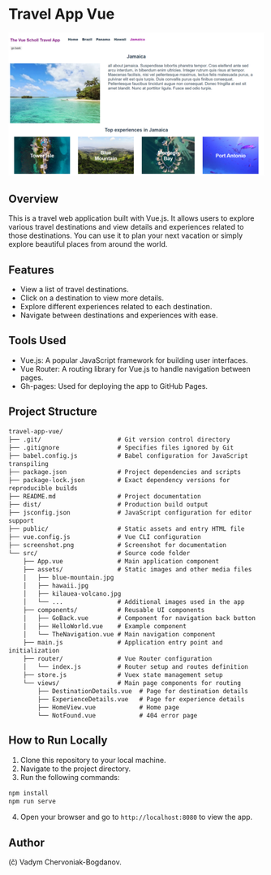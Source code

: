 # Travel App Vue

[![Travel App Vue Screenshot](https://github.com/1abcdesign/travel-app-vue/blob/main/screenshot.png)](https://1abcdesign.github.io/travel-app-vue/)

## Overview

This is a travel web application built with Vue.js. It allows users to explore various travel destinations and view details and experiences related to those destinations. You can use it to plan your next vacation or simply explore beautiful places from around the world.

## Features

- View a list of travel destinations.
- Click on a destination to view more details.
- Explore different experiences related to each destination.
- Navigate between destinations and experiences with ease.

## Tools Used

- Vue.js: A popular JavaScript framework for building user interfaces.
- Vue Router: A routing library for Vue.js to handle navigation between pages.
- Gh-pages: Used for deploying the app to GitHub Pages.

## Project Structure
```
travel-app-vue/
├── .git/                     # Git version control directory
├── .gitignore                # Specifies files ignored by Git
├── babel.config.js           # Babel configuration for JavaScript transpiling
├── package.json              # Project dependencies and scripts
├── package-lock.json         # Exact dependency versions for reproducible builds
├── README.md                 # Project documentation
├── dist/                     # Production build output
├── jsconfig.json             # JavaScript configuration for editor support
├── public/                   # Static assets and entry HTML file
├── vue.config.js             # Vue CLI configuration
├── screenshot.png            # Screenshot for documentation
└── src/                      # Source code folder
    ├── App.vue               # Main application component
    ├── assets/               # Static images and other media files
    │   ├── blue-mountain.jpg
    │   ├── hawaii.jpg
    │   ├── kilauea-volcano.jpg
    │   └── ...               # Additional images used in the app
    ├── components/           # Reusable UI components
    │   ├── GoBack.vue        # Component for navigation back button
    │   ├── HelloWorld.vue    # Example component
    │   └── TheNavigation.vue # Main navigation component
    ├── main.js               # Application entry point and initialization
    ├── router/               # Vue Router configuration
    │   └── index.js          # Router setup and routes definition
    ├── store.js              # Vuex state management setup
    └── views/                # Main page components for routing
        ├── DestinationDetails.vue  # Page for destination details
        ├── ExperienceDetails.vue   # Page for experience details
        ├── HomeView.vue            # Home page
        └── NotFound.vue            # 404 error page
```
## How to Run Locally

1. Clone this repository to your local machine.
2. Navigate to the project directory.
3. Run the following commands:

```bash
npm install
npm run serve
```


4. Open your browser and go to `http://localhost:8080` to view the app.

## Author

(&ccaron;) Vadym Chervoniak-Bogdanov.